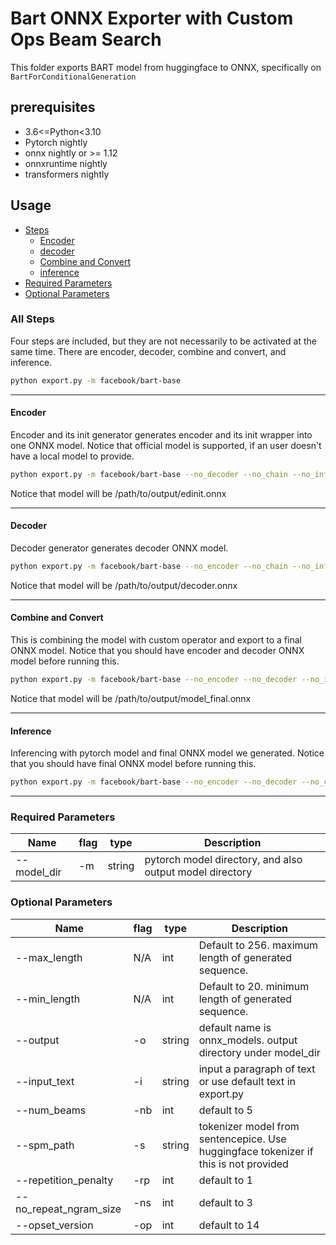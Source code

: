 # Bart ONNX Exporter with Custom Ops Beam Search

This folder exports BART model from huggingface to ONNX, specifically on `BartForConditionalGeneration`

## prerequisites

- 3.6<=Python<3.10
- Pytorch nightly
- onnx nightly or >= 1.12
- onnxruntime nightly
- transformers nightly

## Usage

  - [Steps](#all-steps)
    - [Encoder](#encoder)
    - [decoder](#decoder)
    - [Combine and Convert](#combine-and-convert)
    - [inference](#inference)
  - [Required Parameters](#required-parameters)
  - [Optional Parameters](#optional-parameters)

### All Steps

Four steps are included, but they are not necessarily to be activated at the same time.
There are encoder, decoder, combine and convert, and inference.

```bash
python export.py -m facebook/bart-base
```

---

#### Encoder

Encoder and its init generator generates encoder and its init wrapper into one ONNX model. Notice that official model is supported, if an user doesn't have a local model to provide.

```bash
python export.py -m facebook/bart-base --no_decoder --no_chain --no_inference
```

Notice that model will be /path/to/output/edinit.onnx

---

#### Decoder

Decoder generator generates decoder ONNX model.

```bash
python export.py -m facebook/bart-base --no_encoder --no_chain --no_inference
```

Notice that model will be /path/to/output/decoder.onnx

---

#### Combine and Convert

This is combining the model with custom operator and export to a final ONNX model. Notice that you should have encoder and decoder ONNX model before running this.

```bash
python export.py -m facebook/bart-base --no_encoder --no_decoder --no_inference
```

Notice that model will be /path/to/output/model_final.onnx

---

#### Inference

Inferencing with pytorch model and final ONNX model we generated. Notice that you should have final ONNX model before running this.

```bash
python export.py -m facebook/bart-base --no_encoder --no_decoder --no_chain
```

---

### Required Parameters

| Name | flag | type | Description |
| --- | --- | --- | --- |
| --model_dir | -m | string | pytorch model directory, and also output model directory |

### Optional Parameters

| Name | flag | type | Description |
| --- | --- | --- | --- |
| --max_length | N/A | int | Default to 256. maximum length of generated sequence. |
| --min_length | N/A | int | Default to 20. minimum length of generated sequence. |
| --output | -o | string | default name is onnx_models. output directory under model_dir |
| --input_text | -i | string | input a paragraph of text or use default text in export.py |
| --num_beams | -nb | int | default to 5 |
| --spm_path | -s | string | tokenizer model from sentencepice. Use huggingface tokenizer if this is not provided |
| --repetition_penalty | -rp | int | default to 1 |
| --no_repeat_ngram_size | -ns | int | default to 3 |
| --opset_version | -op | int | default to 14 |
